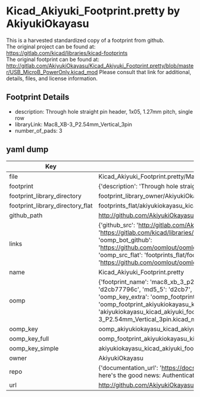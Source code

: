 # Kicad_Akiyuki_Footprint.pretty by AkiyukiOkayasu  
This is a harvested standardized copy of a footprint from github.  
The original project can be found at:  
https://gitlab.com/kicad/libraries/kicad-footprints  
The original footprint can be found at:
http://gitlab.com/AkiyukiOkayasu/Kicad_Akiyuki_Footprint.pretty/blob/master/USB_MicroB_PowerOnly.kicad_mod
Please consult that link for additional, details, files, and license information.  
## Footprint Details
* description: Through hole straight pin header, 1x05, 1.27mm pitch, single row  
* libraryLink: Mac8_XB-3_P2.54mm_Vertical_3pin  
* number_of_pads: 3  
## yaml dump  
| Key | Value |  
| --- | --- |  
| file | Kicad_Akiyuki_Footprint.pretty/Mac8_XB-3_P2.54mm_Vertical_3pin.kicad_mod |  
| footprint | {'description': 'Through hole straight pin header, 1x05, 1.27mm pitch, single row', 'libraryLink': 'Mac8_XB-3_P2.54mm_Vertical_3pin', 'number_of_pads': 3} |  
| footprint_library_directory | footprint_library_owner/AkiyukiOkayasu_Kicad_Akiyuki_Footprint.pretty |  
| footprint_library_directory_flat | footprints_flat/akiyukiokayasu_kicad_akiyuki_footprint_mac8_xb_3_p2_54mm_vertical_3pin/working |  
| github_path | http://github.com/AkiyukiOkayasu/Kicad_Akiyuki_Footprint.pretty/blob/master/Mac8_XB-3_P2.54mm_Vertical_3pin.kicad_mod |  
| links | {'github_src': 'http://gitlab.com/AkiyukiOkayasu/Kicad_Akiyuki_Footprint.pretty/blob/master/USB_MicroB_PowerOnly.kicad_mod', 'github_src_repo': 'https://gitlab.com/kicad/libraries/kicad-footprints', 'oomp_bot': 'footprints/akiyukiokayasu_kicad_akiyuki_footprint_mac8_xb_3_p2_54mm_vertical_3pin/working', 'oomp_bot_github': 'https://github.com/oomlout/oomlout_oomp_footprint_bot/tree/main/footprints/akiyukiokayasu_kicad_akiyuki_footprint_mac8_xb_3_p2_54mm_vertical_3pin/working', 'oomp_src_flat': 'footprints_flat/footprints_flat/akiyukiokayasu_kicad_akiyuki_footprint_mac8_xb_3_p2_54mm_vertical_3pin/working', 'oomp_src_flat_github': 'https://github.com/oomlout/oomlout_oomp_footprint_src/tree/main/footprints_flat/akiyukiokayasu_kicad_akiyuki_footprint_mac8_xb_3_p2_54mm_vertical_3pin/working'} |  
| name | Kicad_Akiyuki_Footprint.pretty |  
| oomp | {'footprint_name': 'mac8_xb_3_p2_54mm_vertical_3pin', 'library_name': 'kicad_akiyuki_footprint', 'md5': 'd2cb77796c9e7a74b61dc4fdcc4014f5', 'md5_10': 'd2cb77796c', 'md5_5': 'd2cb7', 'md5_6': 'd2cb77', 'oomp_key': 'oomp_akiyukiokayasu_kicad_akiyuki_footprint_mac8_xb_3_p2_54mm_vertical_3pin', 'oomp_key_extra': 'oomp_footprint_akiyukiokayasu_kicad_akiyuki_footprint_mac8_xb_3_p2_54mm_vertical_3pin', 'oomp_key_full': 'oomp_footprint_akiyukiokayasu_kicad_akiyuki_footprint_mac8_xb_3_p2_54mm_vertical_3pin_d2cb77', 'oomp_key_simple': 'akiyukiokayasu_kicad_akiyuki_footprint_mac8_xb_3_p2_54mm_vertical_3pin', 'original_filename': 'Kicad_Akiyuki_Footprint.pretty/Mac8_XB-3_P2.54mm_Vertical_3pin.kicad_mod', 'owner_name': 'akiyukiokayasu'} |  
| oomp_key | oomp_akiyukiokayasu_kicad_akiyuki_footprint_mac8_xb_3_p2_54mm_vertical_3pin |  
| oomp_key_full | oomp_footprint_akiyukiokayasu_kicad_akiyuki_footprint_mac8_xb_3_p2_54mm_vertical_3pin |  
| oomp_key_simple | akiyukiokayasu_kicad_akiyuki_footprint_mac8_xb_3_p2_54mm_vertical_3pin |  
| owner | AkiyukiOkayasu |  
| repo | {'documentation_url': 'https://docs.github.com/rest/overview/resources-in-the-rest-api#rate-limiting', 'message': "API rate limit exceeded for 84.66.173.59. (But here's the good news: Authenticated requests get a higher rate limit. Check out the documentation for more details.)"} |  
| url | http://github.com/AkiyukiOkayasu/Kicad_Akiyuki_Footprint.pretty |  


